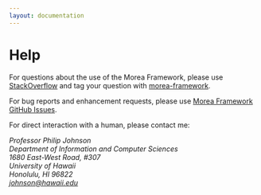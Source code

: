 ```yaml
---
layout: documentation
---
```


# Help

For questions about the use of the Morea Framework, please use [StackOverflow](http://stackoverflow.com) and tag your question with [morea-framework](http://stackoverflow.com/questions/tagged/morea-framework). 

For bug reports and enhancement requests, please use [Morea Framework GitHub Issues](https://github.com/morea-framework/basic-template/issues).

For direct interaction with a human, please contact me:
<address>
  Professor Philip Johnson<br>
  Department of Information and Computer Sciences<br>
  1680 East-West Road, #307<br>
  University of Hawaii<br>
  Honolulu, HI 96822<br>
  <a href="mailto:johnson@hawaii.edu">johnson@hawaii.edu</a>
</address>




